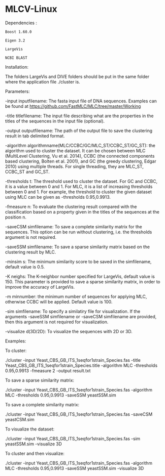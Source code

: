 # MLCV-Linux


Dependencies :

    Boost 1.60.0

    Eigen 3.2

    LargeVis
    
    NCBI BLAST

Installation:

The folders LargeVis and DIVE folders should be put in the same folder where the application file ./cluster is.

Parameters:

-input inputfilename: The fasta input file of DNA sequences. Examples can be found at https://github.com/FastMLC/MLC/tree/master/Working

-title titlefilename: The input file describing what are the properties in the titles of the sequences in the input file (optional).

-output outputfilename: The path of the output file to save the clustering result in tab delimited format.

-algorithm algorithmname(MLC/CCBC/GC/MLC_ST/CCBC_ST/GC_ST): the algorithm used to cluster the dataset. It can be chosen between MLC (MultiLevel Clustering, Vu et al. 2014), CCBC (the connected components based clustering, Bolten et al. 2001), and GC (the greedy clustering, Edgar 2010) using multiple threads. For single threading, they are MLC_ST, CCBC_ST and GC_ST.

-thresholds t: The threshold used to cluster the dataset. For GC and CCBC, it is a value between 0 and 1. For MLC, it is a list of increasing thresholds between 0 and 1. For example, the threshold to cluster the given dataset using MLC can be given as -thresholds 0.95,0.9913.

-fmeasure n: To evaluate the clustering result compared with the classification based on a property given in the titles of the sequences at the position n.

-saveCSM simfilename: To save a complete similarity matrix for the sequences. This option can be run without clustering, i.e. the thresholds argument is not required.

-saveSSM simfilename: To save a sparse similarity matrix based on the clustering result by MLC.

-minsim s: The minimum similarity score to be saved in the simfilename, default value is 0.5.

-K neighs: The K-neighbor number specified for LargeVis, default value is 150. This parameter is provided to save a sparse similarity matrix, in order to improve the accuracy of LargeVis. 

-m minnumber: the minimum number of sequences for applying MLC, otherwise CCBC will be applied. Default value is 100.

-sim simfilename: To specify a similatiry file for visualization. If the arguments -saveSSM simfilename or -saveCSM simfilename are provided, then this argument is not required for visualization.

-visualize d(3D/2D): To visualize the sequences with 2D or 3D.

Examples:

To cluster:

./cluster -input Yeast_CBS_GB_ITS_1seqfor1strain_Species.fas -title Yeast_CBS_GB_ITS_1seqfor1strain_Species.title -algorithm MLC -thresholds 0.95,0.9913 -fmeasure 2 -output result.txt

To save a sparse similarity matrix:

./cluster -input Yeast_CBS_GB_ITS_1seqfor1strain_Species.fas -algorithm MLC -thresholds 0.95,0.9913 -saveSSM yeastSSM.sim

To save a complete similarity matrix:

./cluster -input Yeast_CBS_GB_ITS_1seqfor1strain_Species.fas -saveCSM yeastCSM.sim

To visualize the dataset:

./cluster -input Yeast_CBS_GB_ITS_1seqfor1strain_Species.fas -sim yeastSSM.sim -visualize 3D

To cluster and then visualize:

./cluster -input Yeast_CBS_GB_ITS_1seqfor1strain_Species.fas -algorithm MLC -thresholds 0.95,0.9913 -saveSSM yeastSSM.sim -visualize 3D


